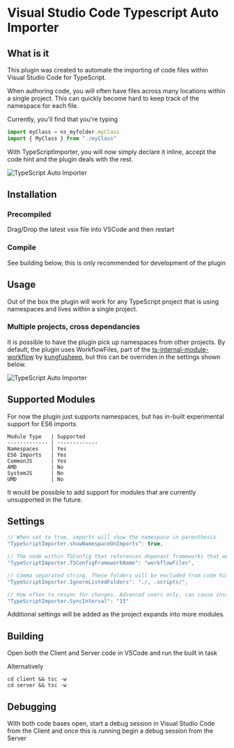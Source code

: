 # Visual Studio Code Typescript Auto Importer #

## What is it ##
This plugin was created to automate the importing of code files within Visual Studio Code for TypeScript.

When authoring code, you will often have files across many locations within a single project. This can quickly become hard to keep track of the namespace for each file.

Currently, you'll find that you're typing

```javascript
import myClass = ns_myfolder.myClass
import { MyClass } from "./myClass"
```

With TypeScriptImporter, you will now simply declare it inline, accept the code hint and the plugin deals with the rest.

![TypeScript Auto Importer](http://i.imgur.com/XB4JPyy.gif)

## Installation ##

### Precompiled ###

Drag/Drop the latest vsix file into VSCode and then restart

### Compile ###

See building below, this is only recommended for development of the plugin

## Usage ##

Out of the box the plugin will work for any TypeScript project that is using namespaces and lives within a single project.

### Multiple projects, cross dependancies ###

It is possible to have the plugin pick up namespaces from other projects. By default, the plugin uses WorkflowFiles, part of the [ts-internal-module-workflow](https://github.com/kungfusheep/ts-internal-module-workflow) by [kungfusheep](https://github.com/kungfusheep/), but this can be overriden in the settings shown below.

![TypeScript Auto Importer](http://i.imgur.com/cw2zUz7.gif)

## Supported Modules ##

For now the plugin just supports namespaces, but has in-built experimental support for ES6 imports.

```
Module Type   | Supported
------------- | -------------
Namespaces    | Yes
ES6 Imports   | Yes
CommonJS      | Yes
AMD           | No
SystemJS      | No
UMD           | No
```

It would be possible to add support for modules that are currently unsupported in the future.

## Settings ##

```javascript
// When set to true, imports will show the namespace in parenthesis
"TypeScriptImporter.showNamespaceOnImports": true,

// The node within TSConfig that references depenant frameworks that we have access to. Any framework listed in here will provide code hints. Requires Reload to take affect
"TypeScriptImporter.TSConfigFrameworkName": "workflowFiles",

// Comma separated string. These folders will be excluded from code hints. This is useful if you have a mix of CommonJS and Namespaces
"TypeScriptImporter.IgnoreListedFolders": "./, .scripts/",

// How often to resync for changes. Advanced users only, can cause instability
"TypeScriptImporter.SyncInterval": "15"
```

Additional settings will be added as the project expands into more modules.

## Building ##

Open both the Client and Server code in VSCode and run the built in task

Alternatively
```
cd client && tsc -w
cd server && tsc -w
```

## Debugging ##

With both code bases open, start a debug session in Visual Studio Code from the Client and once this is running begin a debug session from the Server